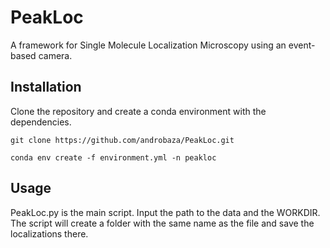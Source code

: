 # PeakLoc
A framework for Single Molecule Localization Microscopy using an event-based camera.

## Installation
Clone the repository and create a conda environment with the dependencies.

`git clone https://github.com/androbaza/PeakLoc.git`

`conda env create -f environment.yml -n peakloc`

## Usage

PeakLoc.py is the main script. Input the path to the data and the WORKDIR. The script will create a folder with the same name as the file and save the localizations there.
